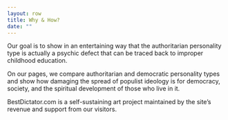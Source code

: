 ```yaml
---
layout: row
title: Why & How?
date: ""
---
```

Our goal is to show in an entertaining way that the authoritarian personality type is actually a psychic defect that can be traced back to improper childhood education.

On our pages, we compare authoritarian and democratic personality types and show how damaging the spread of populist ideology is for democracy, society, and the spiritual development of those who live in it.

BestDictator.com is a self-sustaining art project maintained by the site’s revenue and support from our visitors.